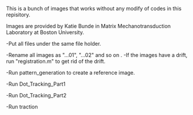 This is a bunch of images that works without any modify of codes in this repisitory.

Images are provided by Katie Bunde in Matrix Mechanotransduction Laboratory at Boston University. 


-Put all files under the same file holder.

-Rename all images as "...01", "...02" and so on
.
-If the images have a drift, run "registration.m" to get rid of the drift.

-Run pattern_generation to create a reference image.

-Run Dot_Tracking_Part1

-Run Dot_Tracking_Part2

-Run traction

